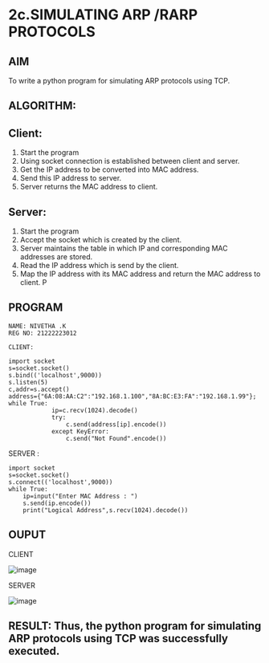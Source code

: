 # 2c.SIMULATING ARP /RARP PROTOCOLS
## AIM
To write a python program for simulating ARP protocols using TCP.
## ALGORITHM:
## Client:
1. Start the program
2. Using socket connection is established between client and server.
3. Get the IP address to be converted into MAC address.
4. Send this IP address to server.
5. Server returns the MAC address to client.
## Server:
1. Start the program
2. Accept the socket which is created by the client.
3. Server maintains the table in which IP and corresponding MAC addresses are
stored.
4. Read the IP address which is send by the client.
5. Map the IP address with its MAC address and return the MAC address to client.
P
## PROGRAM 
```
NAME: NIVETHA .K
REG NO: 21222223012
```
```
CLIENT:

import socket 
s=socket.socket() 
s.bind(('localhost',9000)) 
s.listen(5) 
c,addr=s.accept() 
address={"6A:08:AA:C2":"192.168.1.100","8A:BC:E3:FA":"192.168.1.99"}; 
while True: 
            ip=c.recv(1024).decode() 
            try: 
                c.send(address[ip].encode()) 
            except KeyError: 
                c.send("Not Found".encode())
```

SERVER :

```
import socket 
s=socket.socket() 
s.connect(('localhost',9000)) 
while True: 
    ip=input("Enter MAC Address : ") 
    s.send(ip.encode()) 
    print("Logical Address",s.recv(1024).decode())
```
## OUPUT 
CLIENT

![image](https://github.com/NivethaKumar30/2c.ARP_RARP_PROTOCOLS/assets/119559844/b0dad906-08f2-4545-860f-c89358a286d5)

SERVER

![image](https://github.com/NivethaKumar30/2c.ARP_RARP_PROTOCOLS/assets/119559844/94705d47-e736-4b24-829a-0ea83971bf4a)

## RESULT: Thus, the python program for simulating ARP protocols using TCP was successfully executed.
